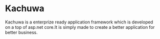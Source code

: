 # Kachuwa
Kachuwa is a enterprize ready application framework which is developed on a top of asp.net core.It is simply made to create a better application for better business.

